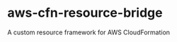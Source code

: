 aws-cfn-resource-bridge
=======================

A custom resource framework for AWS CloudFormation
